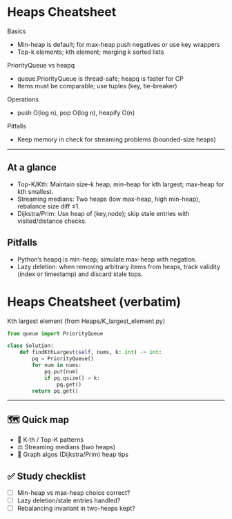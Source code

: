 # Heaps Cheatsheet

Basics
- Min-heap is default; for max-heap push negatives or use key wrappers
- Top-k elements; kth element; merging k sorted lists

PriorityQueue vs heapq
- queue.PriorityQueue is thread-safe; heapq is faster for CP
- Items must be comparable; use tuples (key, tie-breaker)

Operations
- push O(log n), pop O(log n), heapify O(n)

Pitfalls
- Keep memory in check for streaming problems (bounded-size heaps)

---

## At a glance
- Top-K/Kth: Maintain size-k heap; min-heap for kth largest; max-heap for kth smallest.
- Streaming medians: Two heaps (low max-heap, high min-heap), rebalance size diff ≤1.
- Dijkstra/Prim: Use heap of (key,node); skip stale entries with visited/distance checks.

## Pitfalls
- Python’s heapq is min-heap; simulate max-heap with negation.
- Lazy deletion: when removing arbitrary items from heaps, track validity (index or timestamp) and discard stale tops.

# Heaps Cheatsheet (verbatim)

Kth largest element (from Heaps/K_largest_element.py)
```python
from queue import PriorityQueue

class Solution:
    def findKthLargest(self, nums, k: int) -> int:
        pq = PriorityQueue()
        for num in nums:
            pq.put(num)
            if pq.qsize() > k:
                pq.get()
        return pq.get()
```

---

## 🗺️ Quick map
- 🥇 K-th / Top-K patterns
- ⚖️ Streaming medians (two heaps)
- 🧭 Graph algos (Dijkstra/Prim) heap tips

## ✅ Study checklist
- [ ] Min-heap vs max-heap choice correct?
- [ ] Lazy deletion/stale entries handled?
- [ ] Rebalancing invariant in two-heaps kept?
